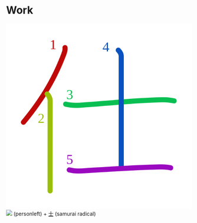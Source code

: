 # Work
![4ed5](../kanji-colorize/4ed5.svg)
![](http://www.kanjidamage.com/assets/radsmall/man-d0fa8d3e87b0dcd06a7777a6693f057bfe7d041f88edfa20c6663c61cf324435.jpg) (personleft) + [士](../kanji-dict/士.md) (samurai radical)